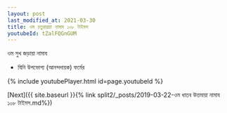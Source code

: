 ```yaml
---
layout: post
last_modified_at: 2021-03-30
title: ওম চতুরাশ্রয়া নামায ১০৮ টাইমস
youtubeId: tZalFQGnGUM
---
```

 
 
 ওম সুখ জড়ায়া নামায  
 
 -  যিনি উপভোগ্য (আনন্দদায়ক) ফর্মের 
 
  
 
  
 
 
 
 
 
 


{% include youtubePlayer.html id=page.youtubeId %}
 
[Next]({{ site.baseurl }}{% link  split2/_posts/2019-03-22-ওম ধাতব উত্তমায়া নামায ১০৮ টাইমস.md%})
 
